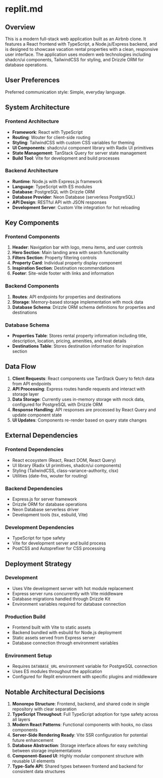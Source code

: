 # replit.md

## Overview

This is a modern full-stack web application built as an Airbnb clone. It features a React frontend with TypeScript, a Node.js/Express backend, and is designed to showcase vacation rental properties with a clean, responsive user interface. The application uses modern web technologies including shadcn/ui components, TailwindCSS for styling, and Drizzle ORM for database operations.

## User Preferences

Preferred communication style: Simple, everyday language.

## System Architecture

### Frontend Architecture
- **Framework**: React with TypeScript
- **Routing**: Wouter for client-side routing
- **Styling**: TailwindCSS with custom CSS variables for theming
- **UI Components**: shadcn/ui component library with Radix UI primitives
- **State Management**: TanStack Query for server state management
- **Build Tool**: Vite for development and build processes

### Backend Architecture
- **Runtime**: Node.js with Express.js framework
- **Language**: TypeScript with ES modules
- **Database**: PostgreSQL with Drizzle ORM
- **Database Provider**: Neon Database (serverless PostgreSQL)
- **API Design**: RESTful API with JSON responses
- **Development Server**: Custom Vite integration for hot reloading

## Key Components

### Frontend Components
1. **Header**: Navigation bar with logo, menu items, and user controls
2. **Hero Section**: Main landing area with search functionality
3. **Filters Section**: Property filtering controls
4. **Property Card**: Individual property display component
5. **Inspiration Section**: Destination recommendations
6. **Footer**: Site-wide footer with links and information

### Backend Components
1. **Routes**: API endpoints for properties and destinations
2. **Storage**: Memory-based storage implementation with mock data
3. **Database Schema**: Drizzle ORM schema definitions for properties and destinations

### Database Schema
- **Properties Table**: Stores rental property information including title, description, location, pricing, amenities, and host details
- **Destinations Table**: Stores destination information for inspiration section

## Data Flow

1. **Client Requests**: React components use TanStack Query to fetch data from API endpoints
2. **API Processing**: Express routes handle requests and interact with storage layer
3. **Data Storage**: Currently uses in-memory storage with mock data, configured for PostgreSQL with Drizzle ORM
4. **Response Handling**: API responses are processed by React Query and update component state
5. **UI Updates**: Components re-render based on query state changes

## External Dependencies

### Frontend Dependencies
- React ecosystem (React, React DOM, React Query)
- UI library (Radix UI primitives, shadcn/ui components)
- Styling (TailwindCSS, class-variance-authority, clsx)
- Utilities (date-fns, wouter for routing)

### Backend Dependencies
- Express.js for server framework
- Drizzle ORM for database operations
- Neon Database serverless driver
- Development tools (tsx, esbuild, Vite)

### Development Dependencies
- TypeScript for type safety
- Vite for development server and build process
- PostCSS and Autoprefixer for CSS processing

## Deployment Strategy

### Development
- Uses Vite development server with hot module replacement
- Express server runs concurrently with Vite middleware
- Database migrations handled through Drizzle Kit
- Environment variables required for database connection

### Production Build
- Frontend built with Vite to static assets
- Backend bundled with esbuild for Node.js deployment
- Static assets served from Express server
- Database connection through environment variables

### Environment Setup
- Requires `DATABASE_URL` environment variable for PostgreSQL connection
- Uses ES modules throughout the application
- Configured for Replit environment with specific plugins and middleware

## Notable Architectural Decisions

1. **Monorepo Structure**: Frontend, backend, and shared code in single repository with clear separation
2. **TypeScript Throughout**: Full TypeScript adoption for type safety across all layers
3. **Modern React Patterns**: Functional components with hooks, no class components
4. **Server-Side Rendering Ready**: Vite SSR configuration for potential future enhancement
5. **Database Abstraction**: Storage interface allows for easy switching between storage implementations
6. **Component-Based UI**: Highly modular component structure with reusable UI elements
7. **Type-Safe API**: Shared types between frontend and backend for consistent data structures